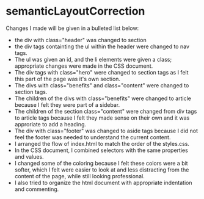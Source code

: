 # semanticLayoutCorrection
Changes I made will be given in a bulleted list below:
- the div with class="header" was changed to section
- the div tags containting the ul within the header were changed to nav tags.
- The ul was given an id, and the li elements were given a class; appropriate changes were made in the CSS document.
- The div tags with class="hero" were changed to section tags as I felt this part of the page was it's own section.
- The divs with class="benefits" and class="content" were changed to section tags.
- The children of the divs with class="benefits" were changed to article because I felt they were part of a sidebar.
- The children of the section class="content" were changed from div tags to article tags because I felt they made sense on their own and it was approriate to add a heading. 
- The div with class="footer" was changed to aside tags because I did not feel the footer was needed to understand the current content.
- I arranged the flow of index.html to match the order of the styles.css. 
- In the CSS document, I combined selectors with the same properties and values.
- I changed some of the coloring because I felt these colors were a bit softer, which I felt were easier to look at and less distracting from the content of the page, while still looking professional. 
- I also tried to organize the html document with appropriate indentation and commenting.